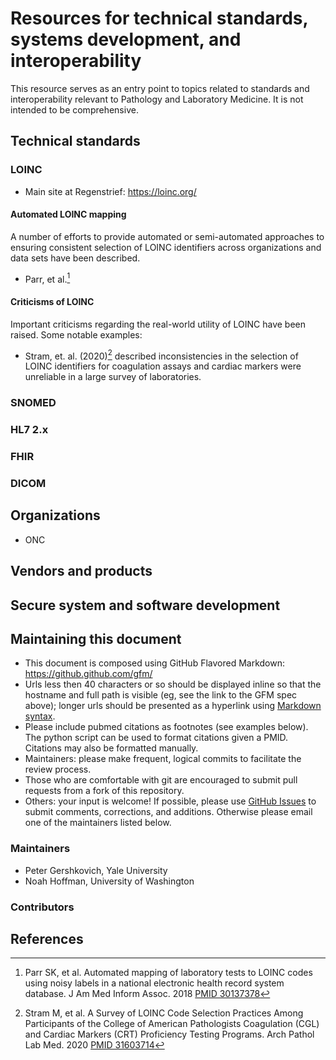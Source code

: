 # Resources for technical standards, systems development, and interoperability

This resource serves as an entry point to topics related to standards and interoperability relevant to Pathology and Laboratory Medicine. It is not intended to be comprehensive.

## Technical standards

### LOINC

- Main site at Regenstrief: https://loinc.org/

#### Automated LOINC mapping

A number of efforts to provide automated or semi-automated approaches to ensuring consistent selection of LOINC identifiers across organizations and data sets have been described.

- Parr, et al.[^parr_2018]

#### Criticisms of LOINC

Important criticisms regarding the real-world utility of LOINC have been raised. Some notable examples:

- Stram, et. al. (2020)[^stram-2020] described inconsistencies in the selection of LOINC identifiers for coagulation assays and cardiac markers were unreliable in a large survey of laboratories.

### SNOMED
### HL7 2.x
### FHIR
### DICOM

## Organizations
- ONC
## Vendors and products

## Secure system and software development

## Maintaining this document

- This document is composed using GitHub Flavored Markdown: https://github.github.com/gfm/
- Urls less then 40 characters or so should be displayed inline so that the hostname and full path is visible (eg, see the link to the GFM spec above); longer urls should be presented as a hyperlink using [Markdown syntax](https://github.github.com/gfm/#links).
- Please include pubmed citations as footnotes (see examples below). The python script [](bin/cite.py) can be used to format citations given a PMID. Citations may also be formatted manually.
- Maintainers: please make frequent, logical commits to facilitate the review process.
- Those who are comfortable with git are encouraged to submit pull requests from a fork of this repository.
- Others: your input is welcome! If possible, please use [GitHub Issues](https://github.com/assoc-path-informatics/interop/issues) to submit comments, corrections, and additions. Otherwise please email one of the maintainers listed below.

### Maintainers

- Peter Gershkovich, Yale University
- Noah Hoffman, University of Washington

### Contributors

## References

[^parr_2018]: Parr SK, et al. Automated mapping of laboratory tests to LOINC codes using noisy labels in a national electronic health record system database. J Am Med Inform Assoc. 2018 [PMID 30137378](https://pubmed.ncbi.nlm.nih.gov/30137378/)
[^stram-2020]: Stram M, et al. A Survey of LOINC Code Selection Practices Among Participants of the College of American Pathologists Coagulation (CGL) and Cardiac Markers (CRT) Proficiency Testing Programs. Arch Pathol Lab Med. 2020 [PMID 31603714](https://pubmed.ncbi.nlm.nih.gov/31603714/)
